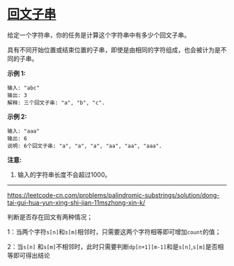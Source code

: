 # [回文子串](https://leetcode-cn.com/problems/palindromic-substrings/)

给定一个字符串，你的任务是计算这个字符串中有多少个回文子串。

具有不同开始位置或结束位置的子串，即使是由相同的字符组成，也会被计为是不同的子串。

**示例 1:**

```
输入: "abc"
输出: 3
解释: 三个回文子串: "a", "b", "c".
```

**示例 2:**

```
输入: "aaa"
输出: 6
说明: 6个回文子串: "a", "a", "a", "aa", "aa", "aaa".
```

**注意:**

1. 输入的字符串长度不会超过1000。

---

https://leetcode-cn.com/problems/palindromic-substrings/solution/dong-tai-gui-hua-yun-xing-shi-jian-11mszhong-xin-k/

判断是否存在回文有两种情况；

1：当两个字符`s[n]`和`s[m]`相邻时，只需要这两个字符相等即可增加`count`的值；

2：当`s[n]` 和`s[m]`不相邻时，此时只需要判断`dp[n+1][m-1]`和是`s[n]`,`s[m]`是否相等即可得出结论

